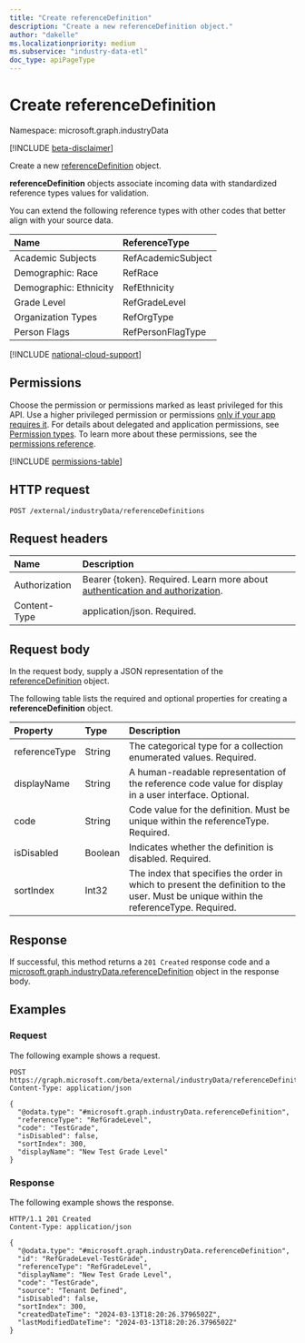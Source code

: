 ```yaml
---
title: "Create referenceDefinition"
description: "Create a new referenceDefinition object."
author: "dakelle"
ms.localizationpriority: medium
ms.subservice: "industry-data-etl"
doc_type: apiPageType
---
```


# Create referenceDefinition

Namespace: microsoft.graph.industryData

[!INCLUDE [beta-disclaimer](../../includes/beta-disclaimer.md)]

Create a new [referenceDefinition](../resources/industrydata-referencedefinition.md) object.

**referenceDefinition** objects associate incoming data with standardized reference types values for validation.

You can extend the following reference types with other codes that better align with your source data.

|Name|ReferenceType|
|:---|:---|
| Academic Subjects      | RefAcademicSubject |
| Demographic: Race      | RefRace            |
| Demographic: Ethnicity | RefEthnicity       |
| Grade Level            | RefGradeLevel      |
| Organization Types     | RefOrgType         |
| Person Flags           | RefPersonFlagType  |

[!INCLUDE [national-cloud-support](../../includes/global-only.md)]

## Permissions

Choose the permission or permissions marked as least privileged for this API. Use a higher privileged permission or permissions [only if your app requires it](/graph/permissions-overview#best-practices-for-using-microsoft-graph-permissions). For details about delegated and application permissions, see [Permission types](/graph/permissions-overview#permission-types). To learn more about these permissions, see the [permissions reference](/graph/permissions-reference).

<!-- {
  "blockType": "permissions",
  "name": "industrydata-referencedefinition-post-permissions"
}
-->
[!INCLUDE [permissions-table](../includes/permissions/industrydata-referencedefinition-post-permissions.md)]

## HTTP request

<!-- {
  "blockType": "ignored"
}
-->
``` http
POST /external/industryData/referenceDefinitions
```

## Request headers

|Name|Description|
|:---|:---|
|Authorization|Bearer {token}. Required. Learn more about [authentication and authorization](/graph/auth/auth-concepts).|
|Content-Type|application/json. Required.|

## Request body

In the request body, supply a JSON representation of the [referenceDefinition](../resources/industrydata-referenceDefinition.md) object.

The following table lists the required and optional properties for creating a **referenceDefinition** object.

|Property|Type|Description|
|:---|:---|:---|
| referenceType | String  |The categorical type for a collection enumerated values. Required.                                 |
| displayName   | String  |A human-readable representation of the reference code value for display in a user interface. Optional.               |
| code          | String  |Code value for the definition. Must be unique within the referenceType. Required.                  |
| isDisabled    | Boolean |Indicates whether the definition is disabled. Required.                                      |
| sortIndex     | Int32   |The index that specifies the order in which to present the definition to the user. Must be unique within the referenceType. Required. |

## Response

If successful, this method returns a `201 Created` response code and a [microsoft.graph.industryData.referenceDefinition](../resources/industrydata-referenceDefinition.md) object in the response body.

## Examples

### Request

The following example shows a request.
<!-- {
  "blockType": "request",
  "name": "create_referencedefinition"
}
-->
``` http
POST https://graph.microsoft.com/beta/external/industryData/referenceDefinitions
Content-Type: application/json

{
  "@odata.type": "#microsoft.graph.industryData.referenceDefinition",
  "referenceType": "RefGradeLevel",
  "code": "TestGrade",
  "isDisabled": false,
  "sortIndex": 300,
  "displayName": "New Test Grade Level"
}
```


### Response

The following example shows the response.
<!-- {
  "blockType": "response",
  "truncated": true,
  "@odata.type": "microsoft.graph.industryData.referenceDefinition"
}
-->

```http
HTTP/1.1 201 Created
Content-Type: application/json

{
  "@odata.type": "#microsoft.graph.industryData.referenceDefinition",
  "id": "RefGradeLevel-TestGrade",
  "referenceType": "RefGradeLevel",
  "displayName": "New Test Grade Level",
  "code": "TestGrade",
  "source": "Tenant Defined",
  "isDisabled": false,
  "sortIndex": 300,
  "createdDateTime": "2024-03-13T18:20:26.3796502Z",
  "lastModifiedDateTime": "2024-03-13T18:20:26.3796502Z"
}
```

